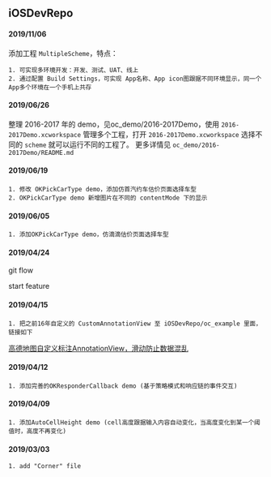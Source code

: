## iOSDevRepo
####  2019/11/06
添加工程 `MultipleScheme`，特点：

    1. 可实现多环境开发：开发、测试、UAT、线上
    2. 通过配置 Build Settings，可实现 App名称、App icon图跟据不同环境显示，同一个App多个环境在一个手机上共存

    
####  2019/06/26

整理 2016-2017 年的 demo，见oc_demo/2016-2017Demo，使用 `2016-2017Demo.xcworkspace` 管理多个工程，打开 `2016-2017Demo.xcworkspace` 选择不同的 `scheme` 就可以运行不同的工程了。
更多详情见 `oc_demo/2016-2017Demo/README.md`

####  2019/06/19
    
    1. 修改 OKPickCarType demo，添加仿首汽约车估价页面选择车型
    2. OKPickCarType demo 新增图片在不同的 contentMode 下的显示

####  2019/06/05
    
    1. 添加OKPickCarType demo，仿滴滴估价页面选择车型
    
####  2019/04/24

git flow

start feature


####  2019/04/15
    
    1. 把之前16年自定义的 CustomAnnotationView 至 iOSDevRepo/oc_example 里面，链接如下

[高德地图自定义标注AnnotationView，滑动防止数据混乱](https://www.jianshu.com/p/a3b57ee2a095)



####  2019/04/12
    
    1. 添加完善的OKResponderCallback demo (基于策略模式和响应链的事件交互)


####  2019/04/09
    
    1. 添加AutoCellHeight demo (cell高度跟据输入内容自动变化，当高度变化到某一个阈值时，高度不再变化)


####  2019/03/03
    
    1. add "Corner" file
